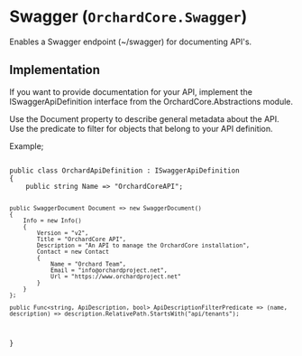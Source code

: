 # Swagger (`OrchardCore.Swagger`)

Enables a Swagger endpoint (~/swagger) for documenting API's.

## Implementation

If you want to provide documentation for your API, implement the ISwaggerApiDefinition interface from the OrchardCore.Abstractions module.

Use the Document property to describe general metadata about the API.
Use the predicate to filter for objects that belong to your API definition.

Example;

<code>
public class OrchardApiDefinition : ISwaggerApiDefinition
{
    public string Name => "OrchardCoreAPI";

    public SwaggerDocument Document => new SwaggerDocument()
    {
        Info = new Info()
        {
            Version = "v2",
            Title = "OrchardCore API",
            Description = "An API to manage the OrchardCore installation",
            Contact = new Contact
            {
                Name = "Orchard Team",
                Email = "info@orchardproject.net",
                Url = "https://www.orchardproject.net"
            }
        }
    };

    public Func<string, ApiDescription, bool> ApiDescriptionFilterPredicate => (name, description) => description.RelativePath.StartsWith("api/tenants");
}
</code>